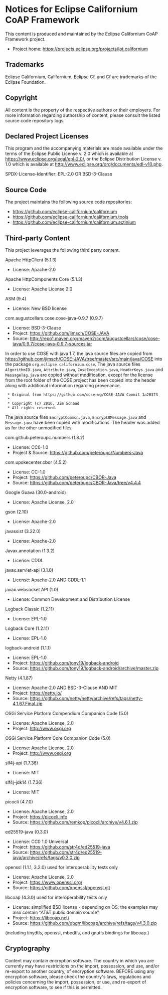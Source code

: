 # Notices for Eclipse Californium  CoAP Framework

This content is produced and maintained by the Eclipse Californium CoAP
Framework project.

* Project home: https://projects.eclipse.org/projects/iot.californium

## Trademarks

Eclipse Californium, Californium, Eclipse Cf, and Cf are trademarks of the
Eclipse Foundation.

## Copyright

All content is the property of the respective authors or their employers. For
more information regarding authorship of content, please consult the listed
source code repository logs.

## Declared Project Licenses

This program and the accompanying materials are made available under the terms
of the Eclipse Public License v. 2.0 which is available at
https://www.eclipse.org/legal/epl-2.0/, or the Eclipse Distribution License
v. 1.0 which is available at http://www.eclipse.org/org/documents/edl-v10.php.

SPDX-License-Identifier: EPL-2.0 OR BSD-3-Clause

## Source Code

The project maintains the following source code repositories:

* https://github.com/eclipse-californium/californium
* https://github.com/eclipse-californium/californium.tools
* https://github.com/eclipse-californium/californium.actinium

## Third-party Content

This project leverages the following third party content.

Apache HttpClient (5.1.3)

* License: Apache-2.0 

Apache HttpComponents Core (5.1.3)

* License: Apache License 2.0

ASM (9.4)

* License: New BSD license

com.augustcellars.cose.cose-java-0.9.7 (0.9.7)

* License: BSD-3-Clause
* Project: https://github.com/jimsch/COSE-JAVA
* Source:
   http://repo1.maven.org/maven2/com/augustcellars/cose/cose-java/0.9.7/cose-java-0.9.7-sources.jar

In order to use COSE with java 1.7, the java source files are copied from 
https://github.com/jimsch/COSE-JAVA/tree/master/src/main/java/COSE
into the package `org.eclipse.californium.cose`. 
The java source files `AlgorithmID.java`, `Attribute.java`, `CoseException.java`, `HeaderKeys.java`
and `MessageTag.java` are copied without modification, except for the license from the root folder of the COSE
project has been copied into the header along with additional information regarding provenance.

```
 * Original from https://github.com/cose-wg/COSE-JAVA Commit 1a20373
 *
 * Copyright (c) 2016, Jim Schaad
 * All rights reserved.
```

The java source files `EncryptCommon.java`, `Encrypt0Message.java` and `Message.java` have been copied with
modifications. The header was added as for the other unmodified files.

com.github.peteroupc.numbers (1.8.2)

* License: CC0-1.0
* Project & Source: https://github.com/peteroupc/Numbers-Java

com.upokecenter.cbor (4.5.2)

* License: CC-1.0
* Project: https://github.com/peteroupc/CBOR-Java
* Source: https://github.com/peteroupc/CBOR-Java/tree/v4.4.4

Google Guava (30.0-android)

* License: Apache License, 2.0

gson (2.10)

* License: Apache-2.0 

javassist (3.22.0)

* License: Apache-2.0

Javax.annotation (1.3.2)

* License: CDDL

javax.servlet-api (3.1.0)

* License: Apache-2.0 AND CDDL-1.1

javax.websocket API (1.0)

* License: Common Development and Distribution License

Logback Classic (1.2.11)

* License: EPL-1.0

Logback Core (1.2.11)

* License: EPL-1.0

logback-android (1.1.1)

* License: EPL-1.0
* Project: https://github.com/tony19/logback-android
* Source: https://github.com/tony19/logback-android/archive/master.zip

Netty (4.1.87)

* License: Apache-2.0 AND BSD-3-Clause AND MIT
* Project: https://netty.io/
* Source: https://github.com/netty/netty/archive/refs/tags/netty-4.1.67.Final.zip

OSGi Service Platform Compendium Companion Code (5.0)

* License: Apache License, 2.0
* Project: http://www.osgi.org

OSGi Service Platform Core Companion Code (5.0)

* License: Apache License, 2.0
* Project: http://www.osgi.org

slf4j-api (1.7.36)

* License: MIT

slf4j-jdk14 (1.7.36)

* License: MIT

picocli (4.7.0)

* License: Apache License, 2.0
* Project: https://picocli.info
* Source: https://github.com/remkop/picocli/archive/v4.6.1.zip

ed25519-java (0.3.0)

* License: CC0 1.0 Universal
* Project: https://github.com/str4d/ed25519-java
* Source: https://github.com/str4d/ed25519-java/archive/refs/tags/v0.3.0.zip

openssl (1.1.1, 3.2.0) used for interoperability tests only

* License: Apache License, 2.0
* Project: https://www.openssl.org/
* Source:  https://github.com/openssl/openssl.git

libcoap (4.3.0) used for interoperability tests only

* License:  simplified BSD license - 
            depending on OS; the examples may also contain "AT&T public domain source"
* Project: https://libcoap.net/
* Source:  https://github.com/obgm/libcoap/archive/refs/tags/v4.3.0.zip

(including tinydtls, openssl, mbedtls, and gnutls bindings for libcoap.)

## Cryptography

Content may contain encryption software. The country in which you are currently
may have restrictions on the import, possession, and use, and/or re-export to
another country, of encryption software. BEFORE using any encryption software,
please check the country's laws, regulations and policies concerning the import,
possession, or use, and re-export of encryption software, to see if this is
permitted.
